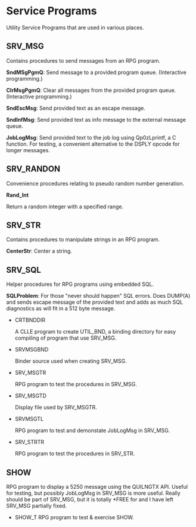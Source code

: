 # Service Programs

Utility Service Programs that are used in various places.

## SRV_MSG
  
Contains procedures to send messages from an RPG program.

  **SndMSgPgmQ**: Send message to a provided program queue. (Interactive programming.)

  **ClrMsgPgmQ**:  Clear all messages from the provided program queue. (Interactive programming.)

  **SndEscMsg**:    Send provided text as an escape message.

  **SndInfMsg**:   Send provided text as info message to the external message queue.

  **JobLogMsg**:   Send provided text to the job log using Qp0zLprintf, a C function. For testing, a convenient alternative to the DSPLY opcode for longer messages.

## SRV_RANDON

Convenience procedures relating to pseudo random number generation.

**Rand_Int**
    
 Return a random integer with a specified range.

## SRV_STR

Contains procedures to manipulate strings in an RPG program.

**CenterStr**:  Center a string.
  
## SRV_SQL
  
  Helper procedures for RPG programs using embedded SQL.

  **SQLProblem**:  For those "never should happen" SQL errors. Does DUMP(A) and sends escape message of the provided text and adds as much SQL diagnostics as will fit in a 512 byte message.
  
* CRTBNDDIR

   A CLLE program to create UTIL_BND, a binding directory for easy compiling of program that use SRV_MSG.

* SRVMSGBND
  
    Binder source used when creating SRV_MSG.
  
* SRV_MSGTR

  RPG program to test the procedures in SRV_MSG.

* SRV_MSGTD
  
  Display file used by SRV_MSGTR.

* SRVMSGTL

  RPG program to test and demonstate JobLogMsg in SRV_MSG.

* SRV_STRTR

     RPG program to test the procedures in SRV_STR.

## SHOW

  RPG program to display a 5250 message using the QUILNGTX API. Useful for testing, but possibly
  JobLogMsg in SRV_MSG is more useful. Really should be part of SRV_MSG, but it is totally *FREE for and I have left SRV_MSG partially fixed.

  * SHOW_T   RPG program to test & exercise SHOW.
